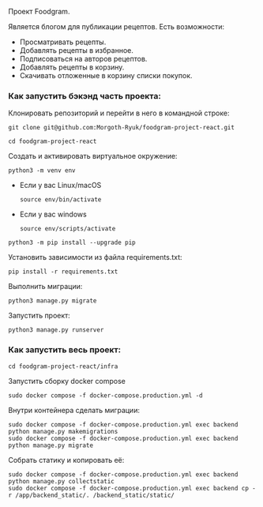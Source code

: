 Проект Foodgram.

Является блогом для публикации рецептов.
Есть возможности:
* Просматривать рецепты.
* Добавлять рецепты в избранное.
* Подписоваться на авторов рецептов.
* Добавлять рецепты в корзину.
* Скачивать отложенные в корзину списки покупок.


### Как запустить бэкэнд часть проекта:

Клонировать репозиторий и перейти в него в командной строке:

```
git clone git@github.com:Morgoth-Ryuk/foodgram-project-react.git
```

```
cd foodgram-project-react
```

Cоздать и активировать виртуальное окружение:

```
python3 -m venv env
```

* Если у вас Linux/macOS

    ```
    source env/bin/activate
    ```

* Если у вас windows

    ```
    source env/scripts/activate
    ```

```
python3 -m pip install --upgrade pip
```

Установить зависимости из файла requirements.txt:

```
pip install -r requirements.txt
```

Выполнить миграции:

```
python3 manage.py migrate
```

Запустить проект:

```
python3 manage.py runserver
```

### Как запустить весь проект:

```
cd foodgram-project-react/infra
```

Запустить сборку docker compose
```
sudo docker compose -f docker-compose.production.yml -d
```

Внутри контейнера сделать миграции:
```
sudo docker compose -f docker-compose.production.yml exec backend python manage.py makemigrations
sudo docker compose -f docker-compose.production.yml exec backend python manage.py migrate

```

Собрать статику и копировать её:
```
sudo docker compose -f docker-compose.production.yml exec backend python manage.py collectstatic
sudo docker compose -f docker-compose.production.yml exec backend cp -r /app/backend_static/. /backend_static/static/ 
```